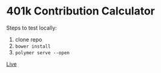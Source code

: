 # 401k Contribution Calculator

Steps to test locally:
1. clone repo
2. `bower install`
3. `polymer serve --open`

[Live](https://reedwilliams24.github.io/401k-Contribution-Calculator/)
